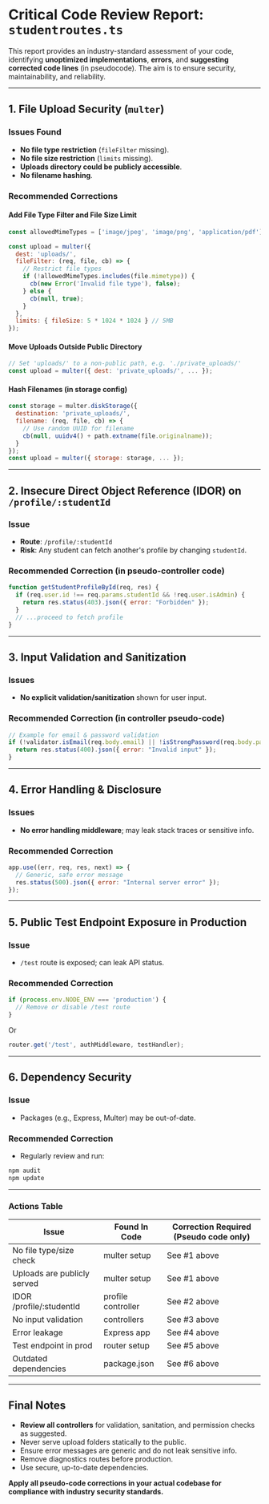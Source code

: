 # Critical Code Review Report: `studentroutes.ts`

This report provides an industry-standard assessment of your code, identifying **unoptimized implementations**, **errors**, and **suggesting corrected code lines** (in pseudocode). The aim is to ensure security, maintainability, and reliability.

---

## 1. File Upload Security (`multer`)

### Issues Found
- **No file type restriction** (`fileFilter` missing).
- **No file size restriction** (`limits` missing).
- **Uploads directory could be publicly accessible**.
- **No filename hashing**.

### Recommended Corrections

#### Add File Type Filter and File Size Limit
```js
const allowedMimeTypes = ['image/jpeg', 'image/png', 'application/pdf'];

const upload = multer({ 
  dest: 'uploads/', 
  fileFilter: (req, file, cb) => {
    // Restrict file types
    if (!allowedMimeTypes.includes(file.mimetype)) {
      cb(new Error('Invalid file type'), false);
    } else {
      cb(null, true);
    }
  },
  limits: { fileSize: 5 * 1024 * 1024 } // 5MB
});
```

#### Move Uploads Outside Public Directory
```js
// Set 'uploads/' to a non-public path, e.g. './private_uploads/'
const upload = multer({ dest: 'private_uploads/', ... });
```

#### Hash Filenames (in storage config)
```js
const storage = multer.diskStorage({
  destination: 'private_uploads/',
  filename: (req, file, cb) => {
    // Use random UUID for filename
    cb(null, uuidv4() + path.extname(file.originalname));
  }
});
const upload = multer({ storage: storage, ... });
```

---

## 2. Insecure Direct Object Reference (IDOR) on `/profile/:studentId`

### Issue
- **Route**: `/profile/:studentId`
- **Risk**: Any student can fetch another's profile by changing `studentId`.

### Recommended Correction (**in pseudo-controller code**)
```js
function getStudentProfileById(req, res) {
  if (req.user.id !== req.params.studentId && !req.user.isAdmin) {
    return res.status(403).json({ error: "Forbidden" });
  }
  // ...proceed to fetch profile
}
```

---

## 3. Input Validation and Sanitization

### Issues
- **No explicit validation/sanitization** shown for user input.

### Recommended Correction (**in controller pseudo-code**)
```js
// Example for email & password validation
if (!validator.isEmail(req.body.email) || !isStrongPassword(req.body.password)) {
  return res.status(400).json({ error: "Invalid input" });
}
```

---

## 4. Error Handling & Disclosure

### Issues
- **No error handling middleware**; may leak stack traces or sensitive info.

### Recommended Correction
```js
app.use((err, req, res, next) => {
  // Generic, safe error message
  res.status(500).json({ error: "Internal server error" });
});
```

---

## 5. Public Test Endpoint Exposure in Production

### Issue
- `/test` route is exposed; can leak API status.

### Recommended Correction
```js
if (process.env.NODE_ENV === 'production') {
  // Remove or disable /test route
}
```
Or
```js
router.get('/test', authMiddleware, testHandler);
```
---

## 6. Dependency Security

### Issue
- Packages (e.g., Express, Multer) may be out-of-date.

### Recommended Correction
- Regularly review and run:
```sh
npm audit
npm update
```
---

### Actions Table

| Issue                        | Found In Code       | Correction Required (Pseudo code only)        |
|------------------------------|---------------------|-----------------------------------------------|
| No file type/size check      | multer setup        | See #1 above                                 |
| Uploads are publicly served  | multer setup        | See #1 above                                 |
| IDOR /profile/:studentId     | profile controller  | See #2 above                                 |
| No input validation          | controllers         | See #3 above                                 |
| Error leakage                | Express app         | See #4 above                                 |
| Test endpoint in prod        | router setup        | See #5 above                                 |
| Outdated dependencies        | package.json        | See #6 above                                 |

---

## Final Notes

- **Review all controllers** for validation, sanitation, and permission checks as suggested.
- Never serve upload folders statically to the public.
- Ensure error messages are generic and do not leak sensitive info.
- Remove diagnostics routes before production.
- Use secure, up-to-date dependencies.

**Apply all pseudo-code corrections in your actual codebase for compliance with industry security standards.**